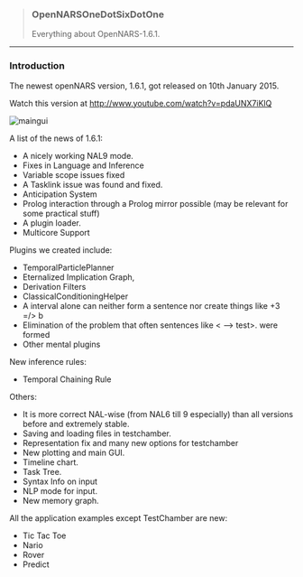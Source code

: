 > ### OpenNARSOneDotSixDotOne  
> Everything about OpenNARS-1.6.1.
***
### Introduction

The newest openNARS version, 1.6.1, got released on 10th January 2015.

Watch this version at http://www.youtube.com/watch?v=pdaUNX7iKlQ

![maingui](https://cloud.githubusercontent.com/assets/11791925/6993979/24735846-db3a-11e4-9477-5a1215f2a748.png)

A list of the news of 1.6.1:

* A nicely working NAL9 mode.
* Fixes in Language and Inference
* Variable scope issues fixed
* A Tasklink issue was found and fixed.
* Anticipation System
* Prolog interaction through a Prolog mirror possible (may be relevant for some practical stuff)
* A plugin loader.
* Multicore Support

Plugins we created include:

* TemporalParticlePlanner
* Eternalized Implication Graph,
* Derivation Filters
* ClassicalConditioningHelper
* A interval alone can neither form a sentence nor create things like +3 =/> b
* Elimination of the problem that often sentences like < --> test>. were formed
* Other mental plugins

New inference rules:

* Temporal Chaining Rule

Others:

* It is more correct NAL-wise (from NAL6 till 9 especially) than all versions before and extremely stable.
* Saving and loading files in testchamber.
* Representation fix and many new options for testchamber
* New plotting and main GUI.
* Timeline chart.
* Task Tree.
* Syntax Info on input
* NLP mode for input.
* New memory graph.

All the application examples except TestChamber are new:

* Tic Tac Toe
* Nario
* Rover
* Predict
